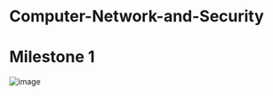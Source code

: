 # Computer-Network-and-Security
# Milestone 1
![image](https://github.com/SaraMohamed-121/Computer-Network-and-Security/assets/105616126/26339c37-567f-4203-bbaf-1dbe5ce3559a)
